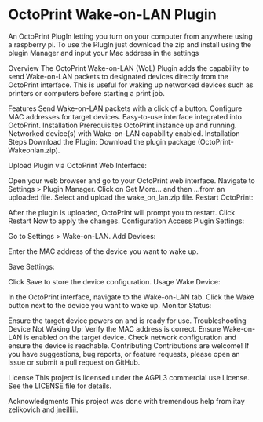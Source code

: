 # OctoPrint Wake-on-LAN Plugin

An OctoPrint PlugIn letting you turn on your computer from anywhere using a raspberry pi.
To use the PlugIn just download the zip and install using the plugin Manager and input your Mac address in the settings

Overview
The OctoPrint Wake-on-LAN (WoL) Plugin adds the capability to send Wake-on-LAN packets to designated devices directly from the OctoPrint interface. This is useful for waking up networked devices such as printers or computers before starting a print job.

Features
Send Wake-on-LAN packets with a click of a button.
Configure MAC addresses for target devices.
Easy-to-use interface integrated into OctoPrint.
Installation
Prerequisites
OctoPrint instance up and running.
Networked device(s) with Wake-on-LAN capability enabled.
Installation Steps
Download the Plugin: Download the plugin package (OctoPrint-Wakeonlan.zip).

Upload Plugin via OctoPrint Web Interface:

Open your web browser and go to your OctoPrint web interface.
Navigate to Settings > Plugin Manager.
Click on Get More... and then ...from an uploaded file.
Select and upload the wake_on_lan.zip file.
Restart OctoPrint:

After the plugin is uploaded, OctoPrint will prompt you to restart.
Click Restart Now to apply the changes.
Configuration
Access Plugin Settings:

Go to Settings > Wake-on-LAN.
Add Devices:

Enter the MAC address of the device you want to wake up.

Save Settings:

Click Save to store the device configuration.
Usage
Wake Device:

In the OctoPrint interface, navigate to the Wake-on-LAN tab.
Click the Wake button next to the device you want to wake up.
Monitor Status:

Ensure the target device powers on and is ready for use.
Troubleshooting
Device Not Waking Up:
Verify the MAC address is correct.
Ensure Wake-on-LAN is enabled on the target device.
Check network configuration and ensure the device is reachable.
Contributing
Contributions are welcome! If you have suggestions, bug reports, or feature requests, please open an issue or submit a pull request on GitHub.

License
This project is licensed under the AGPL3 commercial use License. See the LICENSE file for details.

Acknowledgments
This project was done with tremendous help from itay zelikovich and [jneilliii](https://github.com/jneilliii).
